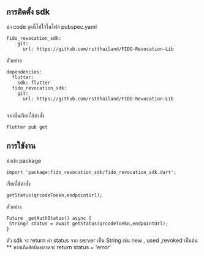 ## การติดตั้ง sdk 

นำ code ชุดนี้ไปไว้ในไฟล์ pubspec.yaml

```
fido_revocation_sdk:
    git:
      url: https://github.com/rstthailand/FIDO-Revocation-Lib
```

ตัวอย่าง

```
dependencies:
  flutter:
    sdk: flutter
  fido_revocation_sdk:
    git:
      url: https://github.com/rstthailand/FIDO-Revocation-Lib
      
```

จากนั้นเรียกใช้คำสั่ง

```
flutter pub get
```


## การใชังาน

นำเข้า package
```
import 'package:fido_revocation_sdk/fido_revocation_sdk.dart';
```


เรียกใช้คำสั่ง
```
getStatus(qrcodeToekn,endpointUrl);
```
ตัวอย่าง
```
Future _getAuthStatus() async {
 String? status = await getStatus(qrcodeToekn,endpointUrl);
}
```

ตัว sdk จะ return  ค่า status จาก server เป็น String เช่น new , used ,revoked เป็นต้น
** หากเกิดข้อผิดพลาดจะ return status =  'error' 


